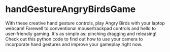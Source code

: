 # handGestureAngryBirdsGame
With these creative hand gesture controls, play Angry Birds with your laptop webcam! Farewell to conventional mouse/trackpad controls and hello to user-friendly gaming. It's as simple as:
pinching 
dragging 
and releasing!
Check out this python code to find out how to use your camera to incorporate hand gestures and improve your gameplay right now.
